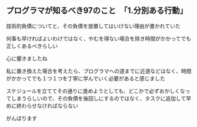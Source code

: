## プログラマが知るべき97のこと　「1.分別ある行動」

技術的負債についてと、その負債を放置してはいけない理由が書かれていた

何事も早ければよいわけではなく、やむを得ない場合を除き時間がかかってでも正しくあるべきらしい

心に響きましたね

私に置き換えた場合を考えたら、プログラマへの道までに近道などはなく、時間がかかってでも１つ１つを丁寧に学んでいく必要があると感じました

スケジュールを立ててその通りに進めようとしても、どこかで必ずおかしくなってしまうらしいので、その負債を後回しにするのではなく、タスクに追加して早めに終わらせなければならない

がんばります
